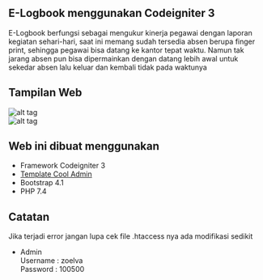 ## E-Logbook menggunakan Codeigniter 3
E-Logbook berfungsi sebagai mengukur kinerja pegawai dengan laporan kegiatan sehari-hari, saat ini memang sudah tersedia absen berupa finger print, sehingga pegawai bisa datang ke kantor tepat waktu. Namun tak jarang absen pun bisa dipermainkan dengan datang lebih awal untuk sekedar absen lalu keluar dan kembali tidak pada waktunya

## Tampilan Web
![alt tag](https://github.com/hafiizh10/e_logbook/blob/master/assets/images/view.jpg)<br>
![alt tag](https://github.com/hafiizh10/e_logbook/blob/master/assets/images/view2.jpg)

## Web ini dibuat menggunakan
- Framework Codeigniter 3
- <a href="https://github.com/puikinsh/CoolAdmin">Template Cool Admin</a>
- Bootstrap 4.1
- PHP 7.4

## Catatan
Jika terjadi error jangan lupa cek file .htaccess nya ada modifikasi sedikit
- Admin<br>
Username : zoelva<br>
Password : 100500